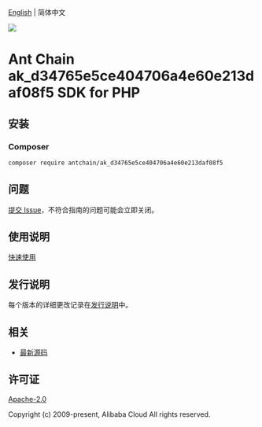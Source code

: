 [English](README.md) | 简体中文

![](https://aliyunsdk-pages.alicdn.com/icons/AlibabaCloud.svg)

# Ant Chain ak_d34765e5ce404706a4e60e213daf08f5 SDK for PHP

## 安装

### Composer

```bash
composer require antchain/ak_d34765e5ce404706a4e60e213daf08f5
```

## 问题

[提交 Issue](https://github.com/alipay/antchain-openapi-prod-sdk/issues/new)，不符合指南的问题可能会立即关闭。

## 使用说明

[快速使用](https://github.com/alipay/antchain-openapi-prod-sdk)

## 发行说明

每个版本的详细更改记录在[发行说明](./ChangeLog.txt)中。

## 相关

* [最新源码](https://github.com/antchain-openapi-sdk-php)

## 许可证

[Apache-2.0](http://www.apache.org/licenses/LICENSE-2.0)

Copyright (c) 2009-present, Alibaba Cloud All rights reserved.
